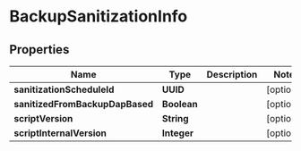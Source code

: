 

# BackupSanitizationInfo


## Properties

Name | Type | Description | Notes
------------ | ------------- | ------------- | -------------
**sanitizationScheduleId** | **UUID** |  |  [optional]
**sanitizedFromBackupDapBased** | **Boolean** |  |  [optional]
**scriptVersion** | **String** |  |  [optional]
**scriptInternalVersion** | **Integer** |  |  [optional]



